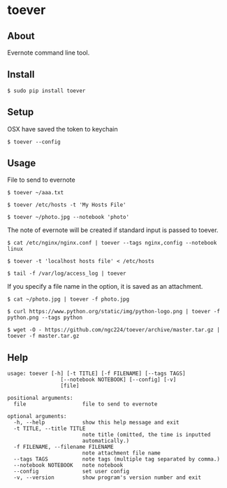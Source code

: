 toever
=======

About
-----
Evernote command line tool.

Install
-----
    $ sudo pip install toever

Setup
-----
OSX have saved the token to keychain

    $ toever --config

Usage
-----
File to send to evernote

    $ toever ~/aaa.txt

    $ toever /etc/hosts -t 'My Hosts File'

    $ toever ~/photo.jpg --notebook 'photo'
    
The note of evernote will be created if standard input is passed to toever.

    $ cat /etc/nginx/nginx.conf | toever --tags nginx,config --notebook linux

    $ toever -t 'localhost hosts file' < /etc/hosts
    
    $ tail -f /var/log/access_log | toever

If you specify a file name in the option, it is saved as an attachment.

    $ cat ~/photo.jpg | toever -f photo.jpg

    $ curl https://www.python.org/static/img/python-logo.png | toever -f python.png --tags python

    $ wget -O - https://github.com/ngc224/toever/archive/master.tar.gz | toever -f master.tar.gz

Help
-----
    usage: toever [-h] [-t TITLE] [-f FILENAME] [--tags TAGS]
                     [--notebook NOTEBOOK] [--config] [-v]
                     [file]
    
    positional arguments:
      file                  file to send to evernote
    
    optional arguments:
      -h, --help            show this help message and exit
      -t TITLE, --title TITLE
                            note title (omitted, the time is inputted
                            automatically.)
      -f FILENAME, --filename FILENAME
                            note attachment file name
      --tags TAGS           note tags (multiple tag separated by comma.)
      --notebook NOTEBOOK   note notebook
      --config              set user config
      -v, --version         show program's version number and exit
